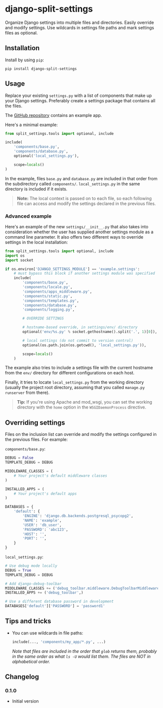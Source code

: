 django-split-settings
=====================

Organize Django settings into multiple files and directories. Easily override and modify settings. Use wildcards in settings file paths and mark settings files as optional.


Installation
------------

Install by using `pip`:

    pip install django-split-settings


Usage
-----

Replace your existing ``settings.py`` with a list of components that make up your Django settings. Preferably create a settings package that contains all the files.

The [GitHub repository](http://github.com/2general/django-split-settings) contains an example app.

Here's a minimal example:

```python
from split_settings.tools import optional, include

include(
    'components/base.py',
    'components/database.py',
    optional('local_settings.py'),

    scope=locals()
)
```

In the example, files ``base.py`` and ``database.py`` are included in that order from the subdirectory called ``components/``. ``local_settings.py`` in the same directory is included if it exists.

> **Note:** The local context is passed on to each file, so each following file can access and modify the settings declared in the previous files.


### Advanced example

Here's an example of the new ``settings/__init__.py`` that also takes into consideration whether the user has supplied another settings module as a command line parameter. It also offers two different ways to override settings in the local installation:

```python
from split_settings.tools import optional, include
import os
import socket

if os.environ['DJANGO_SETTINGS_MODULE'] == 'example.settings':
    # must bypass this block if another settings module was specified
    include(
        'components/base.py',
        'components/locale.py',
        'components/apps_middleware.py',
        'components/static.py',
        'components/templates.py',
        'components/database.py',
        'components/logging.py',

        # OVERRIDE SETTINGS

        # hostname-based override, in settings/env/ directory
        optional('env/%s.py' % socket.gethostname().split('.', 1)[0]),

        # local settings (do not commit to version control)
        optional(os.path.join(os.getcwd(), 'local_settings.py')),

        scope=locals()
    )
```

The example also tries to include a settings file with the current hostname from the ``env/`` directory for different configurations on each host.

Finally, it tries to locate ``local_settings.py`` from the working directory (usually the project root directory, assuming that you called ``manage.py runserver`` from there).

> **Tip:** If you're using Apache and mod_wsgi, you can set the working directory with the ``home`` option in the ``WSGIDaemonProcess`` directive.


Overriding settings
-------------------

Files on the inclusion list can override and modify the settings configured in the previous files. For example:

``components/base.py``:

```python
DEBUG = False
TEMPLATE_DEBUG = DEBUG

MIDDLEWARE_CLASSES = (
    # Your project's default middleware classes
)

INSTALLED_APPS = (
    # Your project's default apps
)

DATABASES = {
    'default': {
        'ENGINE': 'django.db.backends.postgresql_psycopg2',
        'NAME': 'example',
        'USER': 'db_user',
        'PASSWORD': 'abc123',
        'HOST': '',
        'PORT': '',
    }
}

```

``local_settings.py``:

```python
# Use debug mode locally
DEBUG = True
TEMPLATE_DEBUG = DEBUG

# Add django-debug-toolbar
MIDDLEWARE_CLASSES += ('debug_toolbar.middleware.DebugToolbarMiddleware',)
INSTALLED_APPS += ('debug_toolbar',)

# Use a different database password in development
DATABASES['default']['PASSWORD'] = 'password1'
```


Tips and tricks
---------------

  * You can use wildcards in file paths:

    ```python
    include(..., 'components/my_app/*.py', ...)
    ```

    _Note that files are included in the order that ``glob`` returns them, probably in the same order as what ``ls -U`` would list them. The files are NOT in alphabetical order._


Changelog
---------

### 0.1.0

  * Initial version